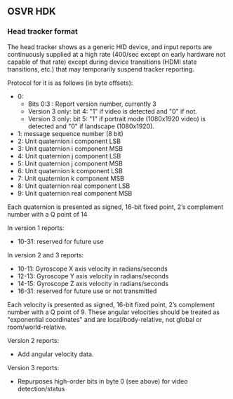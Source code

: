 ## OSVR HDK
### Head tracker format
The head tracker shows as a generic HID device, and input reports are continuously supplied at a high rate (400/sec except on early hardware not capable of that rate) except during device transitions (HDMI state transitions, etc.) that may temporarily suspend tracker reporting.

Protocol for it is as follows (in byte offsets):

- 0:
  - Bits 0:3 : Report version number, currently 3
  - Version 3 only: bit 4: "1" if video is detected and "0" if not.
  - Version 3 only: bit 5: "1" if portrait mode (1080x1920 video) is detected and "0" if landscape (1080x1920).
- 1: message sequence number (8 bit)
- 2: Unit quaternion i component LSB
- 3: Unit quaternion i component MSB
- 4: Unit quaternion j component LSB
- 5: Unit quaternion j component MSB
- 6: Unit quaternion k component LSB
- 7: Unit quaternion k component MSB
- 8: Unit quaternion real component LSB
- 9: Unit quaternion real component MSB

Each quaternion is presented as signed, 16-bit fixed point, 2’s complement number with a Q point of 14

In version 1 reports:

- 10-31: reserved for future use

In version 2 and 3 reports:
- 10-11: Gyroscope X axis velocity in radians/seconds
- 12-13: Gyroscope Y axis velocity in radians/seconds
- 14-15: Gyroscope Z axis velocity in radians/seconds
- 16-31: reserved for future use or not transmitted

Each velocity is presented as signed, 16-bit fixed point, 2’s complement number with a Q point of 9. These angular velocities should be treated as "exponential coordinates" and are local/body-relative, not global or room/world-relative.

Version 2 reports:
- Add angular velocity data.

Version 3 reports:
- Repurposes high-order bits in byte 0 (see above) for video detection/status

